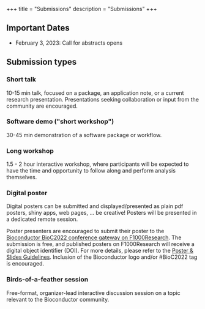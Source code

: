 +++
title = "Submissions"
description = "Submissions"
+++

## Important Dates

* February 3, 2023: Call for abstracts opens

<!--* March 29, 2022: Call for abstracts closes at 11:59 pm Pacific time 
* Registration will open soon
* April 29, 2022: Notification of decision
* July 27-29, 2022: The BioC2022 conference

* January 22, 2021: Call for abstracts opens
* New! Deadline extended to March 16, 2021: Abstract submission closes
* Abstract submission is now closed. All submissions are currently under review.
* April 16, 2021: Notification of decision
* Registration will open soon
* August 4-6, 2021: BioC2021-->

## Submission types

### Short talk
10-15 min talk, focused on a package, an application note, or a current research presentation. Presentations seeking collaboration or input from the community are encouraged.

### Software demo ("short workshop")
30-45 min demonstration of a software package or workflow.

### Long workshop
1.5 - 2 hour interactive workshop, where participants will be expected to have the time and opportunity to follow along and perform analysis themselves.

### Digital poster
Digital posters can be submitted and displayed/presented as plain pdf posters, shiny apps, web pages, ... be creative! Posters will be presented in a dedicated remote session.

Poster presenters are encouraged to submit their poster to the [Bioconductor BioC2022 conference gateway on F1000Research](https://f1000research.com/gateways/bioconductor/for-authors/publish-your-research). The submission is free, and published posters on F1000Research will receive a digital object identifier (DOI). For more details, please refer to the [Poster & Slides Guidelines](https://f1000research.com/gateways/bioconductor/for-authors/posters-and-slides-guidelines). Inclusion of the Bioconductor logo and/or #BioC2022 tag is encouraged. 

### Birds-of-a-feather session
Free-format, organizer-lead interactive discussion session on a topic relevant to the Bioconductor community. 
